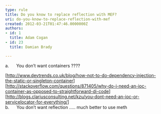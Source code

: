 ```yaml
---
type: rule
title: Do you know to replace reflection with MEF?
uri: do-you-know-to-replace-reflection-with-mef
created: 2012-03-21T01:47:46.0000000Z
authors:
- id: 1
  title: Adam Cogan
- id: 23
  title: Damian Brady

---
```




<span class='intro'> <div><span>a. &#160; &#160; &#160;You don’t want containers ????</span></div>
<div>[<a href="http&#58;//www.devtrends.co.uk/blog/how-not-to-do-dependency-injection-the-static-or-singleton-container">http&#58;//www.devtrends.co.uk/blog/how-not-to-do-dependency-injection-the-static-or-singleton-container</a>]</div>
<div>[<a href="http&#58;//stackoverflow.com/questions/871405/why-do-i-need-an-ioc-container-as-opposed-to-straightforward-di-code">http&#58;//stackoverflow.com/questions/871405/why-do-i-need-an-ioc-container-as-opposed-to-straightforward-di-code</a>]</div>
<div>[<a href="http&#58;//blogs.clariusconsulting.net/kzu/you-dont-need-an-ioc-or-servicelocator-for-everything/">http&#58;//blogs.clariusconsulting.net/kzu/you-dont-need-an-ioc-or-servicelocator-for-everything/</a>]</div>
<span></span><div></div>
<div></div>
<div></div>
<div><span>b.&#160;&#160;&#160;&#160;&#160;&#160;You don’t want reflection ….. much better to use meth</span></div> </span>




